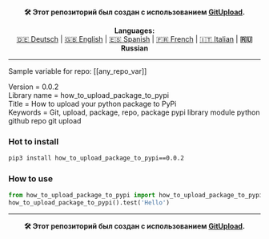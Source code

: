 <p align="center"><b>🛠️ Этот репозиторий был создан с использованием <a href="https://gitupload.com">GitUpload</a>.</b></p>

<p align="center"><b>Languages:</b><br /><a href="https://github.com/markolofsen/how_to_upload_package_to_pypi/blob/master/README_de.md">🇩🇪 Deutsch</a> | <a href="https://github.com/markolofsen/how_to_upload_package_to_pypi/blob/master/README.md">🇬🇧 English</a> | <a href="https://github.com/markolofsen/how_to_upload_package_to_pypi/blob/master/README_es.md">🇪🇸 Spanish</a> | <a href="https://github.com/markolofsen/how_to_upload_package_to_pypi/blob/master/README_fr.md">🇫🇷 French</a> | <a href="https://github.com/markolofsen/how_to_upload_package_to_pypi/blob/master/README_it.md">🇮🇹 Italian</a> | <b>🇷🇺 Russian</b></p>

---

Sample variable for repo: [[any_repo_var]]

Version = 0.0.2 <br />
Library name = how_to_upload_package_to_pypi <br />
Title = How to upload your python package to PyPi <br />
Keywords = Git,  upload,  package,  repo, package pypi library module python github repo git upload <br />

### Hot to install

```sh
pip3 install how_to_upload_package_to_pypi==0.0.2
```
                    

### How to use

```python
from how_to_upload_package_to_pypi import how_to_upload_package_to_pypi
how_to_upload_package_to_pypi().test('Hello')
```
                

    

---

<p align="center"><b>🛠️ Этот репозиторий был создан с использованием <a href="https://gitupload.com">GitUpload</a>.</b></p>